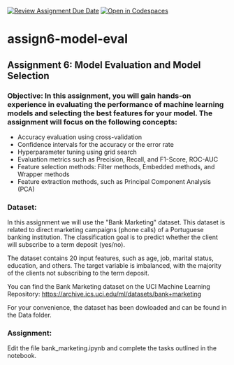 [![Review Assignment Due Date](https://classroom.github.com/assets/deadline-readme-button-24ddc0f5d75046c5622901739e7c5dd533143b0c8e959d652212380cedb1ea36.svg)](https://classroom.github.com/a/md91V45P)
[![Open in Codespaces](https://classroom.github.com/assets/launch-codespace-7f7980b617ed060a017424585567c406b6ee15c891e84e1186181d67ecf80aa0.svg)](https://classroom.github.com/open-in-codespaces?assignment_repo_id=10878257)
# assign6-model-eval

## Assignment 6: Model Evaluation and Model Selection

### Objective: In this assignment, you will gain hands-on experience in evaluating the performance of machine learning models and selecting the best features for your model. The assignment will focus on the following concepts:

- Accuracy evaluation using cross-validation
- Confidence intervals for the accuracy or the error rate
- Hyperparameter tuning using grid search
- Evaluation metrics such as Precision, Recall, and F1-Score, ROC-AUC
- Feature selection methods: Filter methods, Embedded methods, and Wrapper methods
- Feature extraction methods, such as Principal Component Analysis (PCA)

### Dataset:

In this assignment we will use the "Bank Marketing" dataset. This dataset is related to direct marketing campaigns (phone calls) of a Portuguese banking institution. The classification goal is to predict whether the client will subscribe to a term deposit (yes/no). 

The dataset contains 20 input features, such as age, job, marital status, education, and others. The target variable is imbalanced, with the majority of the clients not subscribing to the term deposit.

You can find the Bank Marketing dataset on the UCI Machine Learning Repository: https://archive.ics.uci.edu/ml/datasets/bank+marketing

For your convenience, the dataset has been dowloaded and can be found in the Data folder.

### Assignment:

Edit the file bank_marketing.ipynb and complete the tasks outlined in the notebook.
